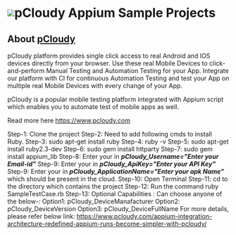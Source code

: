 <h1 style="display:flex;flex-direction:row;align-items: center;"><a target="_blank" rel="noopener noreferrer" href="https://www.pcloudy.com"><img src="/pankyopkey/pCloudy-sample-projects/raw/master/images/pcloudy.png" style="max-width:100%;"></a><span>pCloudy Appium Sample Projects</span></h1>

## About [pCloudy](https://www.pcloudy.com)
pCloudy platform provides single click access to real Android and IOS devices directly from your browser. Use these real Mobile Devices to click-and-perform Manual Testing and Automation Testing for your App. Integrate our platform with CI for continuous Automation Testing and test your App on multiple real Mobile Devices with every change of your App.

pCloudy is a popular mobile testing platform integrated with Appium script which enables you to automate test of mobile apps as well.

Read more here https://www.pcloudy.com

Step-1: Clone the project
Step-2: Need to add following cmds to install Ruby.
Step-3: sudo apt-get install ruby
Step-4: ruby -v
Step-5: sudo apt-get install ruby2.3-dev
Step-6: sudo gem install httparty
Step-7: sudo gem install appium_lib
Step-8: Enter your <MailId> in ***pCloudy_Username="Enter your Email-id"***
Step-9: Enter your <ApiKey> in ***pCloudy_ApiKey="Enter your API Key"***
Step-9: Enter your <apk> in ***pCloudy_ApplicationName="Enter your apk Name"*** which should be present in the cloud.
Step-10: Open Terminal
Step-11: cd to the directory which contains the project
Step-12: Run the command ruby SampleTestCase.rb
Step-13: Optional Capabilities : Can choose anyone of the below-:
Option1: pCloudy_DeviceManafacturer
Option2: pCloudy_DeviceVersion
Option3: pCloudy_DeviceFullName
For more details, please refer below link: https://www.pcloudy.com/appium-integration-architecture-redefined-appium-runs-become-simpler-with-pcloudy/
